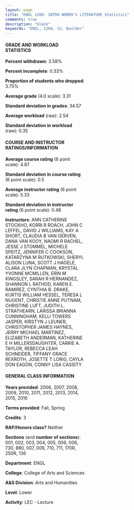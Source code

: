 ```yaml
---
layout: page
title: "ENGL 1260: INTRO WOMEN'S LITERATURE Statistics"
comments: true
description: "blank"
keywords: "ENGL, 1260, CU, Boulder"
--- 
```

<head>
<script src="https://ajax.googleapis.com/ajax/libs/jquery/2.1.3/jquery.min.js"></script>
<script src="https://dl.dropboxusercontent.com/s/pc42nxpaw1ea4o9/highcharts.js?dl=0"></script>
<!-- <script src="../assets/js/highcharts.js"></script> -->
<style type="text/css">@font-face {
	font-family: "Bebas Neue";
	src: url(https://www.filehosting.org/file/details/544349/BebasNeue%20Regular.otf) format("opentype");
	}
	h1.Bebas { 
		font-family: "Bebas Neue", Verdana, Tahoma;
	}
</style>
</head>
<body>
	<div id="container" style="float: right; width: 45%; height: 88%; margin-left: 2.5%; margin-right: 2.5%;"></div>
	<script language="JavaScript">
		$(document).ready(function() {
		var chart = {type: 'column'};
		var title = {text: 'Grade Distribution'};
		var xAxis = {categories: ['A','B','C','D','F'],crosshair: true};
		var yAxis = {min: 0,title: {text: 'Percentage'}};
		var tooltip = {headerFormat: '<center><b><span style="font-size:20px">{point.key}</span></b></center>',
		               pointFormat: '<td style="padding:0"><b>{point.y:.1f}%</b></td>',
		               footerFormat: '</table>',shared: true,useHTML: true};
		var plotOptions = {column: {pointPadding: 0.0,borderWidth: 0}};  
		var credits = {enabled: false};var series= [{name: 'Percent',data: [53.69,34.19,7.61,1.95,2.56,]}];
		var json = {};
		json.chart = chart;
		json.title = title;
		json.tooltip = tooltip;
		json.xAxis = xAxis;
		json.yAxis = yAxis;  
		json.series = series;
		json.plotOptions = plotOptions;  
		json.credits = credits;
		$('#container').highcharts(json);
	});
	</script>
</body>
			   
#### GRADE AND WORKLOAD STATISTICS

**Percent withdrawn**: 3.58%

**Percent incomplete**: 0.33%

**Proportion of students who dropped**: 3.75%

**Average grade** (4.0 scale): 3.31

**Standard deviation in grades**: 34.57

**Average workload** (raw): 2.54

**Standard deviation in workload** (raw): 0.35

#### COURSE AND INSTRUCTOR RATINGS/INFORMATION

**Average course rating** (6 point scale): 4.87

**Standard deviation in course rating** (6 point scale): 0.5

**Average instructor rating** (6 point scale): 5.33

**Standard deviation in instructor rating** (6 point scale): 0.48

**Instructors**: ANN CATHERINE STOCKHO, KORRI R ROACH, JOHN C LEFFEL, DAVID J WILLIAMS, KAY A SHORT, CLAUDIA B VAN GERVEN, DANA VAN KOOY, NAOMI R RACHEL, JESSE J STOMMEL, MICHELE SPEITZ, JENNIFER C COOKSON, KATARZYNA M RUTKOWSKI, SHERYL ALISON LUNA, SCOTT J HAGELE, CLARA JLYN CHAPMAN, KRYSTAL YVONNE MCMILLEN, ERIN M KINGSLEY, SARAH R HERNANDEZ, SHANNON L RATHOD, KAREN E. RAMIREZ, CYNTHIA B. DRAKE, KURTIS WILLIAM HESSEL, TERESA L NUGENT, CHRISTIE ANNE PUTNAM, CHRISTINE LUFT, JUDITH L. STRATHEARN, LARISSA BRIANNA CUNNINGHAM, KELLI TOWERS JASPER, KIRSTYN J LEUNER, CHRISTOPHER JAMES HAYNES, JERRY MICHAEL MARTINEZ, ELIZABETH ANDERMAN, KATHERINE E H MILLERSDAUGHTER, CARRIE A. TAYLOR, REBECCA LEAH SCHNEIDER, TIFFANY GRACE REXROTH, JOSETTE T LORIG, CAYLA DON EAGON, CONNY LISA CASSITY

#### GENERAL CLASS INFORMATION

**Years provided**: 2006, 2007, 2008, 2009, 2010, 2011, 2012, 2013, 2014, 2015, 2016

**Terms provided**: Fall, Spring

**Credits**: 3

**RAP/Honors class?** Neither

**Sections** (and **number of sections**): 001, 002, 003, 004, 005, 006, 008, 730, 880, 007, 009, 710, 711, 170R, 250R, 136

**Department**: ENGL

**College**: College of Arts and Sciences

**A&S Division**: Arts and Humanities

**Level**: Lower

**Activity**: LEC - Lecture